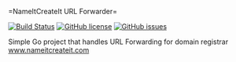 =NameItCreateIt URL Forwarder=

[![Build Status](https://travis-ci.org/dhawton/nici.urlforward.svg?branch=master)](https://travis-ci.org/dhawton/nici.urlforward)
[![GitHub license](https://img.shields.io/github/license/dhawton/nici.urlforward.svg)](https://github.com/dhawton/nici.urlforward)
[![GitHub issues](https://img.shields.io/github/issues/dhawton/nici.urlforward.svg)](https://github.com/dhawton/nici.urlforward/issues)

Simple Go project that handles URL Forwarding for domain registrar www.nameitcreateit.com

